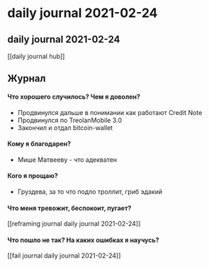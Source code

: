 # daily journal 2021-02-24

## daily journal 2021-02-24
[[daily journal hub]]


## Журнал


#### Что хорошего случилось? Чем я доволен?
- Продвинулся дальше в понимании как работают Credit Note
- Продвинулся по TreolanMobile 3.0
- Закончил и отдал bitcoin-wallet

#### Кому я благодарен?
- Мише Матвееву - что адекватен

#### Кого я прощаю?
- Груздева, за то что подло троллит, гриб эдакий

#### Что меня тревожит, беспокоит, пугает?
[[reframing journal daily journal 2021-02-24]]

#### Что пошло не так? На каких ошибках я научусь?
[[fail journal daily journal 2021-02-24]]

